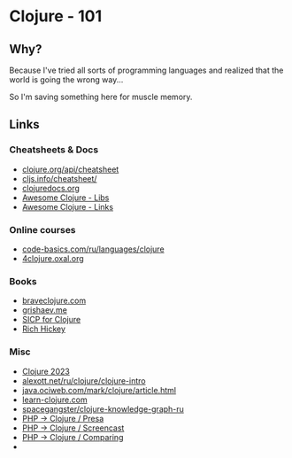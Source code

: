 # Clojure - 101

## Why?

Because I've tried all sorts of programming languages and realized that the world is going the wrong way...

So I'm saving something here for muscle memory.

## Links

### Cheatsheets & Docs

- [clojure.org/api/cheatsheet](https://clojure.org/api/cheatsheet)
- [cljs.info/cheatsheet/](https://cljs.info/cheatsheet/)
- [clojuredocs.org](http://clojuredocs.org/)
- [Awesome Clojure - Libs](https://github.com/razum2um/awesome-clojure)
- [Awesome Clojure - Links](https://github.com/mbuczko/awesome-clojure)

### Online courses

- [code-basics.com/ru/languages/clojure](https://code-basics.com/ru/languages/clojure)
- [4clojure.oxal.org](https://4clojure.oxal.org/)

### Books

- [braveclojure.com](https://www.braveclojure.com/clojure-for-the-brave-and-true/)
- [grishaev.me](https://grishaev.me)
- [SICP for Clojure](https://www.sicpdistilled.com/)
- [Rich Hickey](https://github.com/tallesl/Rich-Hickey-fanclub)

### Misc

- [Clojure 2023](https://www.surveymonkey.com/stories/SM-f2XkbSKiS_2BDdJShL141pOQ_3D_3D/)
- [alexott.net/ru/clojure/clojure-intro](http://alexott.net/ru/clojure/clojure-intro/index.html)
- [java.ociweb.com/mark/clojure/article.html](http://java.ociweb.com/mark/clojure/article.html)
- [learn-clojure.com](http://learn-clojure.com/)
- [spacegangster/clojure-knowledge-graph-ru](https://github.com/spacegangster/clojure-knowledge-graph-ru)
- [PHP -> Clojure / Presa](https://speakerdeck.com/ianbarber/clojure-for-php-developers)
- [PHP -> Clojure / Screencast](https://vimeo.com/93032607)
- [PHP -> Clojure / Comparing](https://pqr7.wordpress.com/2015/07/29/php-vs-clojure/)
- 
